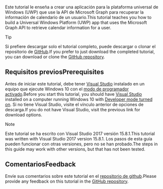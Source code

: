 <!-- markdownlint-disable MD002 MD041 -->

<span data-ttu-id="5bf42-101">Este tutorial le enseña a crear una aplicación para la plataforma universal de Windows (UWP) que use la API de Microsoft Graph para recuperar la información de calendario de un usuario.</span><span class="sxs-lookup"><span data-stu-id="5bf42-101">This tutorial teaches you how to build a Universal Windows Platform (UWP) app that uses the Microsoft Graph API to retrieve calendar information for a user.</span></span>

> [!TIP]
> <span data-ttu-id="5bf42-102">Si prefiere descargar solo el tutorial completo, puede descargar o clonar el repositorio de [GitHub](https://github.com/microsoftgraph/msgraph-training-uwp).</span><span class="sxs-lookup"><span data-stu-id="5bf42-102">If you prefer to just download the completed tutorial, you can download or clone the [GitHub repository](https://github.com/microsoftgraph/msgraph-training-uwp).</span></span>

## <a name="prerequisites"></a><span data-ttu-id="5bf42-103">Requisitos previos</span><span class="sxs-lookup"><span data-stu-id="5bf42-103">Prerequisites</span></span>

<span data-ttu-id="5bf42-104">Antes de iniciar este tutorial, debe tener [Visual Studio](https://visualstudio.microsoft.com/vs/) instalado en un equipo que ejecute Windows 10 con el [modo de programador activado](https://docs.microsoft.com/windows/uwp/get-started/enable-your-device-for-development).</span><span class="sxs-lookup"><span data-stu-id="5bf42-104">Before you start this tutorial, you should have [Visual Studio](https://visualstudio.microsoft.com/vs/) installed on a computer running Windows 10 with [Developer mode turned on](https://docs.microsoft.com/windows/uwp/get-started/enable-your-device-for-development).</span></span> <span data-ttu-id="5bf42-105">Si no tiene Visual Studio, visite el vínculo anterior de opciones de descarga.</span><span class="sxs-lookup"><span data-stu-id="5bf42-105">If you do not have Visual Studio, visit the previous link for download options.</span></span>

> [!NOTE]
> <span data-ttu-id="5bf42-106">Este tutorial se ha escrito con Visual Studio 2017 versión 15.8.1.</span><span class="sxs-lookup"><span data-stu-id="5bf42-106">This tutorial was written with Visual Studio 2017 version 15.8.1.</span></span> <span data-ttu-id="5bf42-107">Los pasos de esta guía pueden funcionar con otras versiones, pero no se han probado.</span><span class="sxs-lookup"><span data-stu-id="5bf42-107">The steps in this guide may work with other versions, but that has not been tested.</span></span>

## <a name="feedback"></a><span data-ttu-id="5bf42-108">Comentarios</span><span class="sxs-lookup"><span data-stu-id="5bf42-108">Feedback</span></span>

<span data-ttu-id="5bf42-109">Envíe sus comentarios sobre este tutorial en el [repositorio de github](https://github.com/microsoftgraph/msgraph-training-uwp).</span><span class="sxs-lookup"><span data-stu-id="5bf42-109">Please provide any feedback on this tutorial in the [GitHub repository](https://github.com/microsoftgraph/msgraph-training-uwp).</span></span>